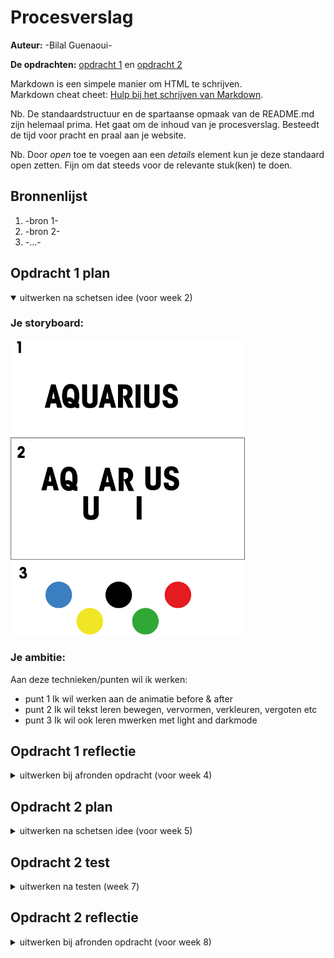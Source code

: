 # Procesverslag
**Auteur:** -Bilal Guenaoui-

**De opdrachten:** [opdracht 1](opdracht1/index.html) en [opdracht 2](opdracht2/index.html)


Markdown is een simpele manier om HTML te schrijven.  
Markdown cheat cheet: [Hulp bij het schrijven van Markdown](https://github.com/adam-p/markdown-here/wiki/Markdown-Cheatsheet).

Nb. De standaardstructuur en de spartaanse opmaak van de README.md zijn helemaal prima. Het gaat om de inhoud van je procesverslag. Besteedt de tijd voor pracht en praal aan je website.

Nb. Door *open* toe te voegen aan een *details* element kun je deze standaard open zetten. Fijn om dat steeds voor de relevante stuk(ken) te doen.



## Bronnenlijst
  1. -bron 1-
  2. -bron 2-
  3. -...-



## Opdracht 1 plan

<details open>
  <summary>uitwerken na schetsen idee (voor week 2)</summary>


  ### Je storyboard:
  <img src="readme-images/plaatje_opdracht_1.png" width="375px" alt="storyboard voor opdracht 1">


  ### Je ambitie: 
  Aan deze technieken/punten wil ik werken:
  - punt 1 Ik wil werken aan de animatie before & after
  - punt 2 Ik wil tekst leren bewegen, vervormen, verkleuren, vergoten etc
  - punt 3 Ik wil ook leren mwerken met light and darkmode
 
</details>



## Opdracht 1 reflectie

<details>
  <summary>uitwerken bij afronden opdracht (voor week 4)</summary>


  ### Je uitkomst - karakteristiek screenshot(s):
  <img src="readme-images/opdracht_1.jpg" width="375px" alt="uitomst opdracht 1">
  <img src="readme-images/opdracht1_2.jpg" width="375px" alt="uitomst opdracht 1">


  ### Dit ging goed/Heb ik geleerd: 
  Korte omschrijving met plaatje(s)
  
  Het werken met de animaties en precentages daarvan ging erg goed. Ik heb ook veel geleerd bij het maken van costum properties voor tekst grote en kleur. Dit wist ik namelijk voorheen nog niet.

  <img src="readme-images/procenten.jpg" width="375px" alt="top">


  ### Dit was lastig/Is niet gelukt:
  Korte omschrijving met plaatje(s)

  <img src="readme-images/opdracht_1_af.jpg" width="375px" alt="bummer">
</details>



## Opdracht 2 plan

<details>
  <summary>uitwerken na schetsen idee (voor week 5)</summary>


  ### Je ontwerp:
  <img src="readme-images/plaatje_opdracht_2.jpg" width="375px" alt="ontwerp opdracht 2">
  <img src="readme-images/telefoon.jpg" width="375px" alt="ontwerp opdracht 2">


  ### Je ambitie: 
  Aan deze technieken/punten wil ik werken:
  - Ik heb als doel dat ik wil leren hoe ik in ene <ul> <li> kan dragen en dropen in een andere <ul> <li>.
  - Ik heb als tweede doel dat ik wil leren en begrijpen hoe ik niet altijd alles hoef te ontwerpen in illustrator maar dat ik sommige doen ook met code kan doormiddel van CSS. Ook heb ik ervaren dat dit soms nog beter werkt dan met AI
  - Als derde doel wil ik snappen hoe ik de list items ook ergens aan kan toevoegen doormiddel van de plus en min teken.
</details>



## Opdracht 2 test

<details>
  <summary>uitwerken na testen (week 7)</summary>
  ### Bevinding 1:
  Bij mijn <ul> kwamen de gekozen smaken niet te voorschijn. Na een tijdje het zelf geprobeerd op te lossen heb ik de docent om hulp gevraagd.
  
  <img src="readme-images/oplossing12.jpg" width="375px" alt="ontwerp opdracht 2">

  #### oplossing:
  Het bleek dat in de javascript er een linkje misten
  
  <img src="readme-images/oplossing2.jpg" width="375px" alt="ontwerp opdracht 2">



  ### Bevinding 2:
  Wat voor mij ook lastig was was gebruik maken van mediaqeury's. De ijsbeer wilde ik laten veranderen met verschillende scherm grotes. Zo heb je op een klein scherm alleen de ijsbeer hoofd en op groot de scherm de hele ijsbeer.
 
  <img src="readme-images/deel_2.jpg" width="375px" alt="ontwerp opdracht 2">

  #### oplossing:
Ik riep alleen de <li> aan in de <ul>, maar ik moest eigenlijk de hele <ul> aan roepen zodat de hele afbeelding veranderd
 
  <img src="readme-images/deel_2_2.jpg" width="375px" alt="ontwerp opdracht 2">


  ### Bevinding 3:
  Deze week ben ik er achter gekomen dat je op chrome geen muziek automatisch mag afspelen als iemand je website bezoekt. Nu ben ik aan het kijken of ik mijn audio kan koppelen aan een actie zidat die dan afspeeld en je een ijs ijscoman liedje hoort.
  
  
  ### Bevinding 4:
Bij de gekozen smaken	ul:nth-of-type(2) wordt de gekozen smaak een bolletje. Bij die bolletje wordt de afbeelding niet helemaalrond en blijft er een stuk grijs aan de rechter kant. Dit is iets wat ik nog moet zien op te lossen.

 <img src="readme-images/bevinding_4.jpg" width="375px" alt="ontwerp opdracht 2">

  
  ### Bevinding 5:
  Na het testen is het mij ook opgevallen dat als er veel smaken worden gekozen in de smaken <ul> dat de smaak bolletjes wat kleinder worden geperst.
  
  <img src="readme-images/bevinding_5.jpg" width="375px" alt="ontwerp opdracht 2">
 
</details>



## Opdracht 2 reflectie

<details>
  <summary>uitwerken bij afronden opdracht (voor week 8)</summary>

  ### Je uitkomst - karakteristiek screenshot(s):
  <img src="readme-images/eindversie.jpg" width="375px" alt="uitkomst opdracht 2">
  <img src="readme-images/eindversie2.jpg" width="375px" alt="uitkomst opdracht 2">


  ### Dit ging goed/Heb ik geleerd: 
 Het hele javascript gedeelte waar bij je met behulp van Sortable kunt drag en droppen was nog helemaal nieuw voor mij. Hier heb ik veel geleerd en snap ik nu eindlijk hoe je kunt drag en droppen en daarmij ook lijsten kunt maken waar je kunt filteren. Ik ben ook zeker van plan om hier in de toekomst verder mee te oefenen.

  <img src="readme-images/welgelukt.jpg" width="375px" alt="top">


  ### Dit was lastig/Is niet gelukt:
  Het is mij niet gelukt om de audio te koppelen aan een actie zodat de muziek automatisch afspeeld.
  Ook vind ik het nog moeilijk om de gekozen smaken bolletjes in de ijsbak te veranderen en het plaatje 100% over de bolletje te tonen.
  Verder is het mij helaas ook niet gelukt om de gekozen smaken bolletjes te laten verwijderen omdat ik niet wist wat er is javascript na de "pull:" moets komen.

  <img src="readme-images/nietgelukt.jpg" width="375px" alt="bummer">
</details>
